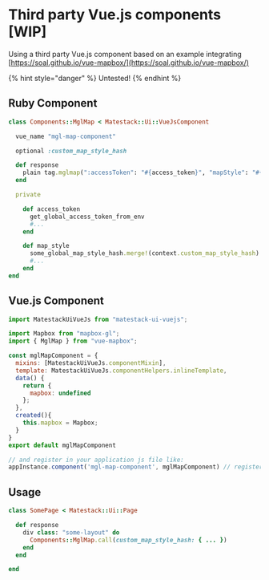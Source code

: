 # Third party Vue.js components \[WIP\]

Using a third party Vue.js component based on an example integrating [https://soal.github.io/vue-mapbox/](https://soal.github.io/vue-mapbox/)

{% hint style="danger" %}
Untested!
{% endhint %}

## Ruby Component

```ruby
class Components::MglMap < Matestack::Ui::VueJsComponent

  vue_name "mgl-map-component"

  optional :custom_map_style_hash

  def response
    plain tag.mglmap(":accessToken": "#{access_token}", "mapStyle": "#{map_style}")
  end

  private

    def access_token
      get_global_access_token_from_env
      #...
    end

    def map_style
      some_global_map_style_hash.merge!(context.custom_map_style_hash)
      #...
    end
end
```

## Vue.js Component

```javascript
import MatestackUiVueJs from "matestack-ui-vuejs";

import Mapbox from "mapbox-gl";
import { MglMap } from "vue-mapbox";

const mglMapComponent = {
  mixins: [MatestackUiVueJs.componentMixin],
  template: MatestackUiVueJs.componentHelpers.inlineTemplate,
  data() {
    return {
      mapbox: undefined
    };
  },
  created(){
    this.mapbox = Mapbox;
  }
}
export default mglMapComponent

// and register in your application js file like:
appInstance.component('mgl-map-component', mglMapComponent) // register at appInstance
```

## Usage

```ruby
class SomePage < Matestack::Ui::Page

  def response
    div class: "some-layout" do
      Components::MglMap.call(custom_map_style_hash: { ... })
    end
  end

end
```
